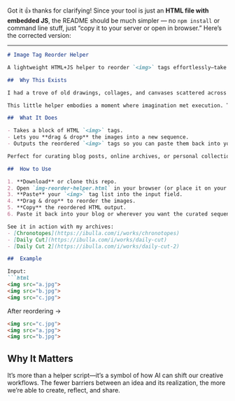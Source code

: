 Got it 👍 thanks for clarifying! Since your tool is just an **HTML file with embedded JS**, the README should be much simpler — no `npm install` or command line stuff, just “copy it to your server or open in browser.” Here’s the corrected version:

---

````markdown
# Image Tag Reorder Helper

A lightweight HTML+JS helper to reorder `<img>` tags effortlessly—take your image collections from static clutter to curated clarity.

##  Why This Exists

I had a trove of old drawings, collages, and canvases scattered across blog posts—valuable pieces of my creative journey but buried and disconnected. I needed a way to bring them all together coherently, not by writing a full UI tool, but by simply rearranging the `<img>` tags in the order I wanted. Thanks to AI (specifically, ChatGPT), I just had to describe the idea—and the script existed.

This little helper embodies a moment where imagination met execution. The time and effort I saved reminded me how AI can remove friction, leaving more room for creativity.

##  What It Does

- Takes a block of HTML `<img>` tags.  
- Lets you **drag & drop** the images into a new sequence.  
- Outputs the reordered `<img>` tags so you can paste them back into your blog, gallery, or database.  

Perfect for curating blog posts, online archives, or personal collections.

##  How to Use

1. **Download** or clone this repo.  
2. Open `img-reorder-helper.html` in your browser (or place it on your webserver).  
3. **Paste** your `<img>` tag list into the input field.  
4. **Drag & drop** to reorder the images.  
5. **Copy** the reordered HTML output.  
6. Paste it back into your blog or wherever you want the curated sequence to appear.  

See it in action with my archives:  
- [Chronotopes](https://ibulla.com/i/works/chronotopes)  
- [Daily Cut](https://ibulla.com/i/works/daily-cut)  
- [Daily Cut 2](https://ibulla.com/i/works/daily-cut-2)  

##  Example

Input:
```html
<img src="a.jpg">
<img src="b.jpg">
<img src="c.jpg">
````

After reordering →

```html
<img src="c.jpg">
<img src="a.jpg">
<img src="b.jpg">
```

## Why It Matters

It’s more than a helper script—it’s a symbol of how AI can shift our creative workflows. The fewer barriers between an idea and its realization, the more we’re able to create, reflect, and share.

```
